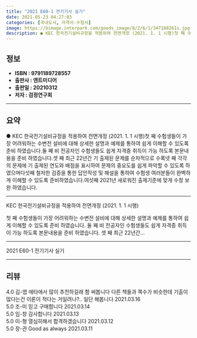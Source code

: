 ```yaml
---
title: "2021 E60-1 전기기사 실기"
date: 2021-05-23 04:27:03
categories: [국내도서, 자격서-수험서]
image: https://bimage.interpark.com/goods_image/8/2/6/1/347188261s.jpg
description: ● KEC 한국전기설비규정을 적용하여 전면개정 (2021. 1. 1 시행)첫 째 수험생들이 가장 어려워하는 수변전 설비에 대해 상세한 설명과 예제를 통하여 쉽게 이해할 수 있도록 준비 하였습니다.둘 째 비 전공자인 수험생들도 쉽게 자격증 취득이 가능 하도록 본문내용을 준비 하였
---
```


## **정보**

- **ISBN : 9791189728557**
- **출판사 : 엔트미디어**
- **출판일 : 20210312**
- **저자 : 검정연구회**

------



## **요약**

●  KEC 한국전기설비규정을 적용하여 전면개정 (2021. 1. 1 시행)첫  째	 수험생들이 가장 어려워하는 수변전 설비에 대해 상세한 설명과 예제를 통하여 쉽게 이해할 수 있도록 준비 하였습니다.둘  째	 비 전공자인 수험생들도 쉽게 자격증 취득이 가능 하도록 본문내용을 준비 하였습니다.셋  째	 최근 22년간 기 출제된 문제를 순차적으로 수록넷  째	 각각의 문제에 기 출제된 연도와 배점을 표시하여 문제의 중요도를 쉽게 파악할 수 있도록 하였으며다섯째	 철저한 검증을 통한 답안작성 및 해설을 통하여 수험생 여러분들이 완벽하게 이해할 수 있도록 준비하였습니다.여섯째	 2021년 새로워진 출제기준에 맞게 수정 보완 하였습니다.

------

KEC 한국전기설비규정을 적용하여 전면개정 (2021. 1. 1 시행)

첫  째	 수험생들이 가장 어려워하는 수변전 설비에 대해 상세한 설명과 예제를 통하여 쉽게 이해할 수 있도록 준비 하였습니다.
둘  째	 비 전공자인 수험생들도 쉽게 자격증 취득이 가능 하도록 본문내용을 준비 하였습니다.
셋  째	 최근 22년간... 

------


2021 E60-1 전기기사 실기 

------


## **리뷰** 

4.0 김-엽 에타에서 많이 추천하길래 함 써봅니다 다른 책들과 쪽수가 비슷한데 기출이 많다는건 이론이 적다는 거일려나?.. 일단 해봅니다 2021.03.16 <br/>5.0 조-미 믿고 구매합니다 2021.03.14 <br/>5.0 임-창 감사합니다 2021.03.13 <br/>5.0 이-형 열심히해서 합격하겠습니다 2021.03.12 <br/>5.0 장-관 Good as always 2021.03.11 <br/>